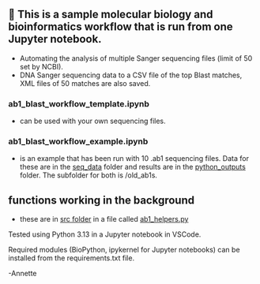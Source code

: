 ## 🧬 This is a sample molecular biology and bioinformatics workflow that is run from one Jupyter notebook.
- Automating the analysis of multiple Sanger sequencing files (limit of 50 set by NCBI).
- DNA Sanger sequencing data to a CSV file of the top Blast matches, XML files of 50 matches are also saved.

### ab1_blast_workflow_template.ipynb ### 
- can be used with your own sequencing files.

### ab1_blast_workflow_example.ipynb ### 
- is an example that has been run with 10 .ab1 sequencing files. Data for these are in the [seq_data](seq_data/old_ab1s/) folder and results are in the [python_outputs](python_outputs/old_ab1s/) folder. The subfolder for both is /old_ab1s.

## functions working in the background
- these are in [src folder](/src) in a file called [ab1_helpers.py](src/ab1_helpers.py) 

Tested using Python 3.13 in a Jupyter notebook in VSCode.

Required modules (BioPython, ipykernel for Jupyter notebooks) can be installed from the requirements.txt file. 



-Annette

